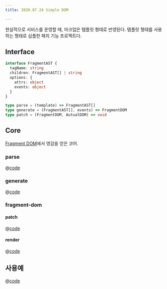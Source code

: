 ```yaml
---
title: 2020.07.24 Simple DOM

---
```


현실적으로 서비스를 운영할 때, 마크업은 탬플릿 형태로 반영된다.
탬플릿 형태를 사용하는 형태로 심플한 패치 기능 프로젝트다.

## Interface
```ts
interface FragmentAST {
  tagName: string
  children: FragmentAST[] | string
  options: {
    attrs: object
    events: object
  }
}

type parse = (template) => FragmentAST[]
type generate = (FragmentAST[], events) => FragmentDOM
type patch = (FragmentDOM, AutualDOM) => void
```

## Core
[Fragment DOM](/fe-dev/pet-project/component/fragment-dom/)에서 영감을 얻은 코어.

### parse
@[code](@/docs/fe-dev/pet-project/component/simple-dom/core/parse.js)

### generate
@[code](@/docs/fe-dev/pet-project/component/simple-dom/core/generate.js)

### fragment-dom
#### patch
@[code](@/docs/fe-dev/pet-project/component/simple-dom/core/fragment-dom-20200725/patch.js)

#### render
@[code](@/docs/fe-dev/pet-project/component/simple-dom/core/fragment-dom-20200725/render.js)

## 사용예
@[code](@/docs/fe-dev/pet-project/component/simple-dom/main.js)
